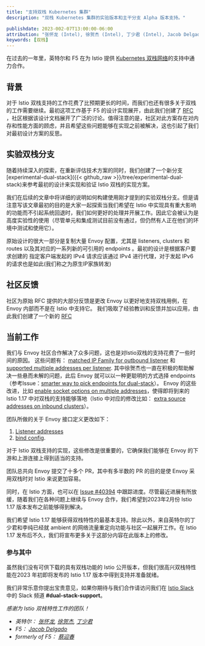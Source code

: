 ```yaml
---
title: "支持双栈 Kubernetes 集群"
description: "双栈 Kubernetes 集群的实验版本和主干分支 Alpha 版本支持。"

publishdate: 2023-002-07T13:00:00-06:00 
attribution: "张怀龙 (Intel), 徐贺杰 (Intel), 丁少君 (Intel), Jacob Delgado (F5), 蔡迎春 (formerly F5)"
keywords: [双栈]
---
```


在过去的一年里，英特尔和 F5 在为 Istio 提供 [Kubernetes 双栈网络](https://kubernetes.io/docs/concepts/services-networking/dual-stack/)的支持中通力合作。

## 背景

对于 Istio 双栈支持的工作花费了比预期更长的时间，而我们也还有很多关于双栈的工作需要继续。最初这项工作基于 F5 的设计实现展开，由此我们创建了 [RFC](https://docs.google.com/document/d/1oT6pmRhOw7AtsldU0-HbfA0zA26j9LYiBD_eepeErsQ/edit?usp=sharing) ，社区根据该设计文档展开了广泛的讨论。值得注意的是，社区对此方案存在对内存和性能方面的顾虑，并且希望这些问题能够在实现之前被解决，这也引起了我们对最初设计方案的反思。

## 实验双栈分支

随着持续深入的探索，在重新评估技术方案的同时，我们创建了一个新分支 [experimental-dual-stack]({{< github_raw >}}/tree/experimental-dual-stack)来参考最初的设计来实现和验证 Istio 双栈的实现方案。

我们在后续的文章中将详细的说明如何构建使用刚才提到的实验双栈分支。但是请注意写该文章最初的目的是大家一起探索当我们希望在 Istio 中实现具有重大影响的功能而不引起系统回退时，我们如何更好的处理并开展工作。因此它会被认为是高度实验性的使用（尽管单元和集成测试目前没有通过，但仍然有人正在他们的环境中测试和使用它）。

原始设计的很大一部分是复制大量 Envoy 配置，尤其是 listeners, clusters 和 routes 以及其对应的一系列新的可引用的 endpoints 。最初的设计是根据客户要求创建的
指定客户端发起的 IPv4 请求应该通过 IPv4 进行代理，对于发起 IPv6 的请求也是如此(我们称之为原生IP家族转发)

## 社区反馈

社区为原始 RFC 提供的大部分反馈是更改 Envoy 以更好地支持双栈用例，在 Envoy 内部而不是在 Istio 中支持它。 我们吸取了经验教训和反馈并加以应用，由此我们创建了一个新的 [RFC](https://docs.google.com/document/d/15LP2XHpQ71ODkjCVItGacPgzcn19fsVhyE7ruMGXDyU/edit?usp=sharing)

## 当前工作

我们与 Envoy 社区合作解决了众多问题，这也是对Istio双栈的支持花费了一些时间的原因。 这些问题有： [matched IP Family for outbound listener](https://github.com/envoyproxy/envoy/issues/16804) 和 [supported multiple addresses per listener](https://github.com/envoyproxy/envoy/issues/11184). 其中徐贺杰也一直在积极的帮助解决一些悬而未解的问题，此后 Envoy 就可以以一种更聪明的方式选择 endpoints（参考Issue：[smarter way to pick endpoints for dual-stack](https://github.com/envoyproxy/envoy/issues/21640)）。 Envoy 的这些改进，比如 [enable socket options on multiple addresses](https://github.com/envoyproxy/envoy/pull/23496)，使得即将到来的 Istio 1.17 中对双栈的支持能够落地（Istio 中对应的修改比如： [extra source addresses on inbound clusters](https://github.com/istio/istio/pull/41618)）。

团队所做的关于 Envoy 接口定义更改如下：

1. [Listener addresses](https://www.envoyproxy.io/docs/envoy/latest/api-v3/config/listener/v3/listener.proto.html?highlight=additional_addresses)
1. [bind config](https://www.envoyproxy.io/docs/envoy/latest/api-v3/config/core/v3/address.proto#config-core-v3-bindconfig).

对于 Istio 双栈支持的实现，这些修改是很重要的，它确保我们能够在 Envoy 的下游和上游连接上得到适当的支持。

团队总共向 Envoy 提交了十多个 PR，其中有多半数的 PR 的目的是使 Envoy 采用双栈时对 Istio 来说更加容易。

同时，在 Istio 方面，也可以在 [Issue #40394](https://github.com/istio/istio/issues/40394) 中跟踪进度。尽管最近进展有所放缓，随着我们在各种问题上继续与 Envoy 合作，我们希望到2023年2月份 Istio 1.17 版本发布之前能够得到解决。

我们希望 Istio 1.17 能够获得双栈特性的最基本支持。除此以外，来自英特尔的丁少君和李纯已经就 ambient 的网络流量重定向功能与社区一起展开工作。在 Istio 1.17 发布后不久，我们将宣布更多关于这部分内容在此版本上的修改。

### 参与其中

虽然我们没有可供下载的具有双栈功能的 Istio 公开版本，但我们很高兴双栈特性能在2023 年初即将发布的 Istio 1.17 版本中得到支持并准备就绪。

我们非常乐意你提出宝贵意见，如果你期待与我们合作请访问我们在 [Istio Slack](https://slack.istio.io/) 中的 Slack 频道 **#dual-stack-support**。

_感谢为 Istio 双栈特性工作的团队！_
* _英特尔： [张怀龙](https://github.com/zhlsunshine), [徐贺杰](https://github.com/soulxu), [丁少君](https://github.com/irisdingbj)_
* _F5： [Jacob Delgado](https://github.com/jacob-delgado)_
* _formerly of F5： [蔡迎春](https://github.com/ycai-aspen)_
